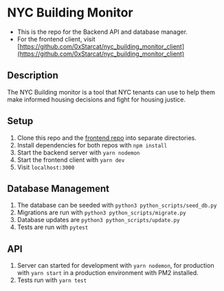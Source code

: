 # NYC Building Monitor

- This is the repo for the Backend API and database manager.
- For the frontend client, visit [https://github.com/0xStarcat/nyc_building_monitor_client](https://github.com/0xStarcat/nyc_building_monitor_client)

## Description

The NYC Building monitor is a tool that NYC tenants can use to help them make informed housing decisions and fight for housing justice.

## Setup

1.  Clone this repo and the [frontend repo](https://github.com/0xStarcat/nyc_building_monitor_client) into separate directories.
2.  Install dependencies for both repos with `npm install`
3.  Start the backend server with `yarn nodemon`
4.  Start the frontend client with `yarn dev`
5.  Visit `localhost:3000`

## Database Management

1.  The database can be seeded with `python3 python_scripts/seed_db.py`
2.  Migrations are run with `python3 python_scripts/migrate.py`
3.  Database updates are `python3 python_scripts/update.py`
4.  Tests are run with `pytest`

## API

1.  Server can started for development with `yarn nodemon`, for production with `yarn start` in a production environment with PM2 installed.
2.  Tests run with `yarn test`
